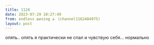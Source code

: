 ```yaml
---
title: 1124
date: 2023-07-29 10:27:49
from: endless шизing ⍼ (channel1162404975)
layout: post
---
```


опять.. опять я практически не спал и чувствую себя... нормально
